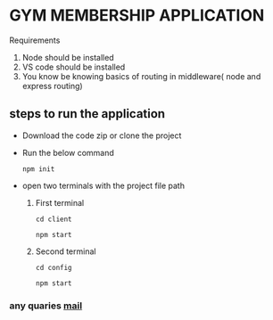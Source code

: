# GYM MEMBERSHIP APPLICATION 

Requirements 
1. Node should be installed
2. VS code should be installed 
3. You know be knowing basics of routing in middleware( node and express routing)

## steps to run the application 

- Download the code zip or clone the project
* Run the below command
  ```
  npm init 
  ```
+ open two terminals with the project file path 

  1. First terminal
     ```
     cd client
     ```
     ```
     npm start
     ```
  2. Second terminal
     ```
     cd config
     ```
     ```
     npm start
     ```

### any quaries [mail ](chethanchetu202004@gmail.com)

